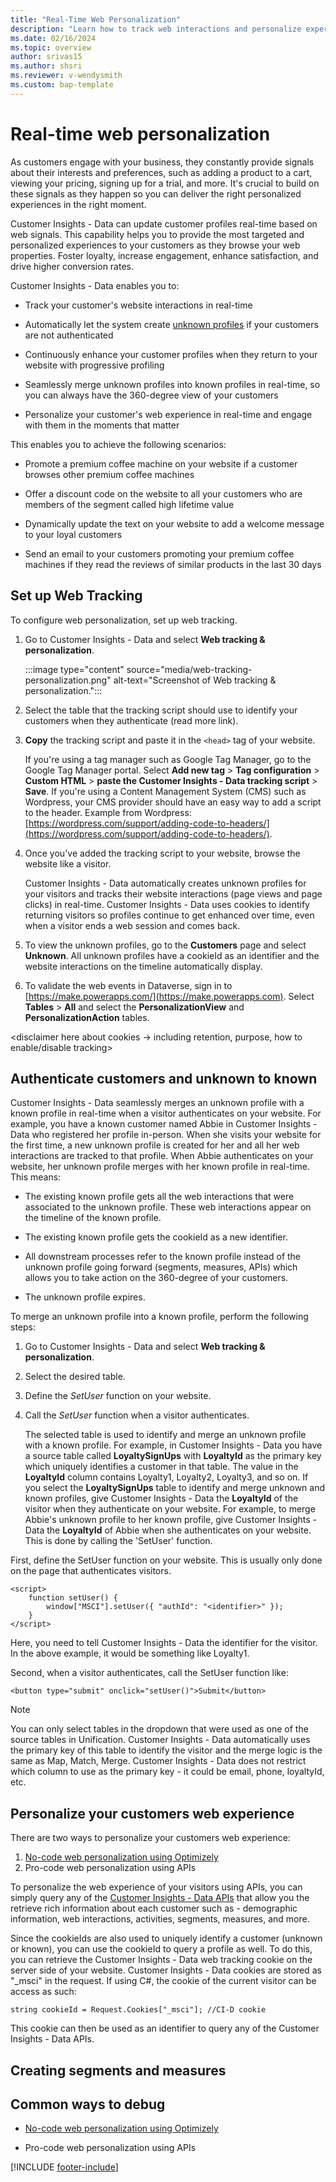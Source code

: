 ```yaml
---
title: "Real-Time Web Personalization"
description: "Learn how to track web interactions and personalize experiences in real-time"
ms.date: 02/16/2024
ms.topic: overview
author: srivas15
ms.author: shsri
ms.reviewer: v-wendysmith
ms.custom: bap-template
---
```


# Real-time web personalization

As customers engage with your business, they constantly provide signals about their interests and preferences, such as adding a product to a cart, viewing your pricing, signing up for a trial, and more. It's crucial to build on these signals as they happen so you can deliver the right personalized experiences in the right moment.

Customer Insights - Data can update customer profiles real-time based on web signals. This capability helps you to provide the most targeted and personalized experiences to your customers as they browse your web properties. Foster loyalty, increase engagement, enhance satisfaction, and drive higher conversion rates.

Customer Insights - Data enables you to:

- Track your customer's website interactions in real-time

- Automatically let the system create [unknown profiles](unknown-to-known.md) if your customers are not authenticated 

- Continuously enhance your customer profiles when they return to your website with progressive profiling

- Seamlessly merge unknown profiles into known profiles in real-time, so you can always have the 360-degree view of your customers

- Personalize your customer's web experience in real-time and engage with them in the moments that matter

This enables you to achieve the following scenarios:

- Promote a premium coffee machine on your website if a customer browses other premium coffee machines 

- Offer a discount code on the website to all your customers who are members of the segment called high lifetime value

- Dynamically update the text on your website to add a welcome message to your loyal customers 

- Send an email to your customers promoting your premium coffee machines if they read the reviews of similar products in the last 30 days

## Set up Web Tracking

To configure web personalization, set up web tracking.

1. Go to Customer Insights - Data and select **Web tracking & personalization**.

   :::image type="content" source="media/web-tracking-personalization.png" alt-text="Screenshot of Web tracking & personalization.":::

   <!--- Sharoon, when and why would they select Save? --->

1. Select the table that the tracking script should use to identify your customers when they authenticate (read more link).

1. **Copy** the tracking script and paste it in the `<head>` tag of your website.

   If you're using a tag manager such as Google Tag Manager, go to the Google Tag Manager portal. Select **Add new tag** > **Tag configuration** > **Custom HTML** > **paste the Customer Insights - Data tracking script** > **Save**. If you're using a Content Management System (CMS) such as Wordpress, your CMS provider should have an easy way to add a script to the header. Example from Wordpress: [https://wordpress.com/support/adding-code-to-headers/](https://wordpress.com/support/adding-code-to-headers/).

1. Once you've added the tracking script to your website, browse the website like a visitor.

   Customer Insights - Data automatically creates unknown profiles for your visitors and tracks their website interactions (page views and page clicks) in real-time. Customer Insights - Data uses cookies to identify returning visitors so profiles continue to get enhanced over time, even when a visitor ends a web session and comes back. 

1. To view the unknown profiles, go to the **Customers** page and select **Unknown**. All unknown profiles have a cookieId as an identifier and the website interactions on the timeline automatically display. 

1. To validate the web events in Dataverse, sign in to [https://make.powerapps.com/](https://make.powerapps.com). Select **Tables** > **All** and select the **PersonalizationView** and **PersonalizationAction** tables. <read more link about schema of tables>

<disclaimer here about cookies -> including retention, purpose, how to enable/disable tracking>

## Authenticate customers and unknown to known

Customer Insights - Data seamlessly merges an unknown profile with a known profile in real-time when a visitor authenticates on your website. For example, you have a known customer named Abbie in Customer Insights - Data who registered her profile in-person. When she visits your website for the first time, a new unknown profile is created for her and all her web interactions are tracked to that profile. When Abbie authenticates on your website, her unknown profile merges with her known profile in real-time. This means:

- The existing known profile gets all the web interactions that were associated to the unknown profile. These web interactions appear on the timeline of the known profile.

- The existing known profile gets the cookieId as a new identifier.

- All downstream processes refer to the known profile instead of the unknown profile going forward (segments, measures, APIs) which allows you to take action on the 360-degree of your customers.

- The unknown profile expires.

To merge an unknown profile into a known profile, perform the following steps:

1. Go to Customer Insights - Data and select **Web tracking & personalization**.

1. Select the desired table.

1. Define the *SetUser* function on your website.

1. Call the *SetUser* function when a visitor authenticates.

   The selected table is used to identify and merge an unknown profile with a known profile. For example, in Customer Insights - Data you have a source table called **LoyaltySignUps** with **LoyaltyId** as the primary key which uniquely identifies a customer in that table. The value in the **LoyaltyId** column contains Loyalty1, Loyalty2, Loyalty3, and so on. If you select the **LoyaltySignUps** table to identify and merge unknown and known profiles, give Customer Insights - Data the **LoyaltyId** of the visitor when they authenticate on your website. For example, to merge Abbie's unknown profile to her known profile, give Customer Insights - Data the **LoyaltyId** of Abbie when she authenticates on your website. This is done by calling the 'SetUser' function. 

First, define the SetUser function on your website. This is usually only done on the page that authenticates visitors. 
```
<script>
    function setUser() {
        window["MSCI"].setUser({ "authId": "<identifier>" });
    }
</script>
```
Here, you need to tell Customer Insights - Data the identifier for the visitor. In the above example, it would be something like Loyalty1. 

Second, when a visitor authenticates, call the SetUser function like:
```
<button type="submit" onclick="setUser()">Submit</button>
```

> [!NOTE]
> You can only select tables in the dropdown that were used as one of the source tables in Unification. Customer Insights - Data automatically uses the primary key of this table to identify the visitor and the merge logic is the same as Map, Match, Merge. Customer Insights - Data does not restrict which column to use as the primary key - it could be email, phone, loyaltyId, etc. 


## Personalize your customers web experience

There are two ways to personalize your customers web experience:
1. [No-code web personalization using Optimizely](optimizely-integration.md)
2. Pro-code web personalization using APIs

To personalize the web experience of your visitors using APIs, you can simply query any of the [Customer Insights - Data APIs](dv-odata.md) that allow you the retrieve rich information about each customer such as - demographic information, web interactions, activities, segments, measures, and more. 

Since the cookieIds are also used to uniquely identify a customer (unknown or known), you can use the cookieId to query a profile as well. To do this, you can retrieve the Customer Insights - Data web tracking cookie on the server side of your website. Customer Insights - Data cookies are stored as "_msci" in the request. If using C#, the cookie of the current visitor can be access as such:
```
string cookieId = Request.Cookies["_msci"]; //CI-D cookie
```
This cookie can then be used as an identifier to query any of the Customer Insights - Data APIs. 


## Creating segments and measures


## Common ways to debug

- [No-code web personalization using Optimizely](optimizely-integration.md)

- Pro-code web personalization using APIs

[!INCLUDE [footer-include](includes/footer-banner.md)]
